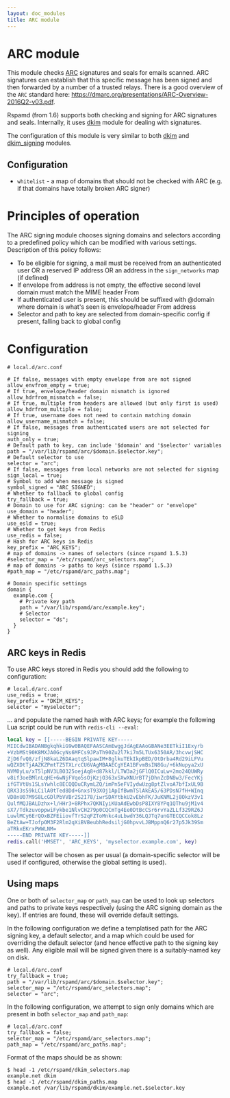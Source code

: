 ```yaml
---
layout: doc_modules
title: ARC module
---
```

# ARC module

This module checks [ARC](http://arc-spec.org/) signatures and seals for emails scanned.
ARC signatures can establish that this specific message has been signed and then forwarded by a number of  a trusted relays. There is a good overview of the `ARC` standard here: <https://dmarc.org/presentations/ARC-Overview-2016Q2-v03.pdf>.

Rspamd (from 1.6) supports both checking and signing for ARC signatures and seals. Internally, it uses [dkim](./dkim.html) module for dealing with signatures.

The configuration of this module is very similar to both  [dkim](./dkim.html) and  [dkim_signing](./dkim_signing.html) modules.

## Configuration

- `whitelist` - a map of domains that should not be checked with ARC (e.g. if that domains have totally broken ARC signer)

# Principles of operation

The ARC signing module chooses signing domains and selectors according to a predefined policy which can be modified with various settings. Description of this policy follows:

 * To be eligible for signing, a mail must be received from an authenticated user OR a reserved IP address OR an address in the `sign_networks` map (if defined)
 * If envelope from address is not empty, the effective second level domain must match the MIME header From
 * If authenticated user is present, this should be suffixed with @domain where domain is what's seen is envelope/header From address
 * Selector and path to key are selected from domain-specific config if present, falling back to global config

# Configuration

~~~ucl
# local.d/arc.conf

# If false, messages with empty envelope from are not signed
allow_envfrom_empty = true;
# If true, envelope/header domain mismatch is ignored
allow_hdrfrom_mismatch = false;
# If true, multiple from headers are allowed (but only first is used)
allow_hdrfrom_multiple = false;
# If true, username does not need to contain matching domain
allow_username_mismatch = false;
# If false, messages from authenticated users are not selected for signing
auth_only = true;
# Default path to key, can include '$domain' and '$selector' variables
path = "/var/lib/rspamd/arc/$domain.$selector.key";
# Default selector to use
selector = "arc";
# If false, messages from local networks are not selected for signing
sign_local = true;
# Symbol to add when message is signed
symbol_signed = "ARC_SIGNED";
# Whether to fallback to global config
try_fallback = true;
# Domain to use for ARC signing: can be "header" or "envelope"
use_domain = "header";
# Whether to normalise domains to eSLD
use_esld = true;
# Whether to get keys from Redis
use_redis = false;
# Hash for ARC keys in Redis
key_prefix = "ARC_KEYS";
# map of domains -> names of selectors (since rspamd 1.5.3)
#selector_map = "/etc/rspamd/arc_selectors.map";
# map of domains -> paths to keys (since rspamd 1.5.3)
#path_map = "/etc/rspamd/arc_paths.map";

# Domain specific settings
domain {
  example.com {
    # Private key path
    path = "/var/lib/rspamd/arc/example.key";
    # Selector
    selector = "ds";
  }
}
~~~

## ARC keys in Redis

To use ARC keys stored in Redis you should add the following to configuration:

~~~ucl
# local.d/arc.conf
use_redis = true;
key_prefix = "DKIM_KEYS";
selector = "myselector";
~~~

... and populate the named hash with ARC keys; for example the following Lua script could be run with `redis-cli --eval`:

~~~lua
local key = [[-----BEGIN PRIVATE KEY-----
MIICdwIBADANBgkqhkiG9w0BAQEFAASCAmEwggJdAgEAAoGBANe3EETkiI1Exyrb
+VzbMSt90K8MXJA0GcyNs6MFCs9JPaTh90Zu2l7ki7m5LTUx6350AR/3hcvwjSHC
ZjD6fvQ8/zfjN8kaLZ6DAaqtqSlpawIM+8glkuTEkIkpBED/OtDrba4Rd29iLFVu
wQZXDtTjAAZKZPmtTZ5TXLrcCU6VAgMBAAECgYEA1BFvmBsIN8Gu/+6kNupya2xU
NVM0yLu/xT5lpNV3LBO325oejAq8+d87kkl/LTW3a2jGFlQ0ICuLw+2mo24QUWRy
v8if3oeBMlnLqHE+6wNjFVqo5sOjKzjO363xSXwXNUrBT7jDhnZcDN8w3/FecYKj
ifGTVtUs1SLsYwhlc8ECQQDuCRymLZQ/imPn5eFVIydwUzg8ptZlvoA7bfIxUL9B
QRX33s59kLCilA0tTed8Dd+GnxsT93XOj1ApIfBwmTSlAkEA5/63PDsN7fH+WInq
VD8nU07M9S8LcGDlPbVVBr2S2I78/iwrSDAYtbkU2vEbhFK/JuKNML2j8OkzV3v1
QulfMQJBALDzhx+l/HHr3+8RPhx7QKNIyiKUaAdEwbDsP8IXY8YPq1QThu9jM1v4
sX7/TdkzuvoppwiFykbe1NlvCH279p0CQCmTg4Ee0DtBcCSr6rvYaZLLf329RZ6J
LuwlMCy6ErQOxBZFEiiovfTrS2qFZToMnkc4uLbwdY36LQJTq7unGTECQCCok8Lz
BeZtAw+TJofpOM3F2Rlm2qXiBVBeubhRedsiljG0hpvvLJBMppnQ6r27p5Jk39Sm
aTRkxEKrxPWWLNM=
-----END PRIVATE KEY-----]]
redis.call('HMSET', 'ARC_KEYS', 'myselector.example.com', key)
~~~

The selector will be chosen as per usual (a domain-specific selector will be used if configured, otherwise the global setting is used).

## Using maps

One or both of `selector_map` or `path_map` can be used to look up selectors and paths to private keys respectively (using the ARC signing domain as the key). If entries are found, these will override default settings.

In the following configuration we define a templatised path for the ARC signing key, a default selector, and a map which could be used for overriding the default selector (and hence effective path to the signing key as well). Any eligible mail will be signed given there is a suitably-named key on disk.

~~~ucl
# local.d/arc.conf
try_fallback = true;
path = "/var/lib/rspamd/arc/$domain.$selector.key";
selector_map = "/etc/rspamd/arc_selectors.map";
selector = "arc";
~~~

In the following configuration, we attempt to sign only domains which are present in both `selector_map` and `path_map`:

~~~ucl
# local.d/arc.conf
try_fallback = false;
selector_map = "/etc/rspamd/arc_selectors.map";
path_map = "/etc/rspamd/arc_paths.map";
~~~

Format of the maps should be as shown:

~~~
$ head -1 /etc/rspamd/dkim_selectors.map
example.net dkim
$ head -1 /etc/rspamd/dkim_paths.map
example.net /var/lib/rspamd/dkim/example.net.$selector.key
~~~

